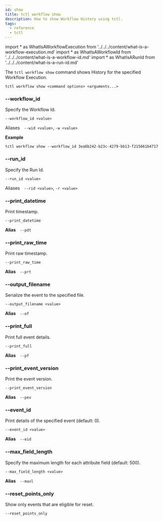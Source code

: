 ```yaml
---
id: show
title: tctl workflow show
description: How to show Workflow History using tctl.
tags:
  - reference
  - tctl
---
```


<!-- prettier-ignore -->
import * as WhatIsAWorkflowExecution from '../../../content/what-is-a-workflow-execution.md'
import * as WhatIsAWorkflowId from '../../../content/what-is-a-workflow-id.md'
import * as WhatIsARunId from '../../../content/what-is-a-run-id.md'

The `tctl workflow show` command shows History for the specified <preview page={WhatIsAWorkflowExecution}>Workflow Execution</preview>.

`tctl workflow show <command options> <arguments...>`

### --workflow_id

Specify the <preview page={WhatIsAWorkflowId}>Workflow Id</preview>.

`--workflow_id <value>`

Aliases `--wid <value>`, `-w <value>`

**Example**

```
tctl workflow show --workflow_id 3ea6b242-b23c-4279-bb13-f215661b4717
```

### --run_id

Specify the <preview page={WhatIsARunId}>Run Id</preview>.

`--run_id <value>`

Aliases `--rid <value>`, `-r <value>`

### --print_datetime

Print timestamp.

`--print_datetime`

**Alias** `--pdt`

### --print_raw_time

Print raw timestamp.

`--print_raw_time`

**Alias** `--prt`

### --output_filename

Serialize the event to the specified file.

`--output_filename <value>`

**Alias** `--of`

### --print_full

Print full event details.

`--print_full`

**Alias** `--pf`

### --print_event_version

Print the event version.

`--print_event_version`

**Alias** `--pev`

### --event_id

Print details of the specified event (default: 0).

`--event_id <value>`

**Alias** `--eid`

### --max_field_length

Specify the maximum length for each attribute field (default: 500).

`--max_field_length <value>`

**Alias** `--maxl`

### --reset_points_only

Show only events that are eligible for reset.

`--reset_points_only`
